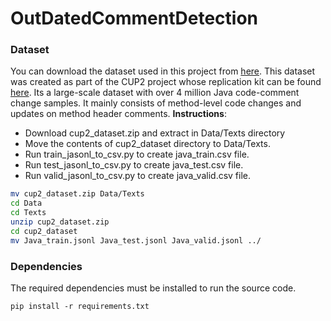 # OutDatedCommentDetection

### Dataset
You can download the dataset used in this project from [here](https://drive.google.com/drive/folders/1FKhZTQzkj-QpTdPE9f_L9Gn_pFP_EdBi). This dataset was created as part of the CUP2 project whose replication kit can be found [here](https://github.com/Tbabm/CUP2). Its a large-scale dataset with over 4 million Java code-comment change samples. It mainly consists of method-level code changes and updates on method header comments. 
**Instructions**:
- Download cup2_dataset.zip and extract in Data/Texts directory  
- Move the contents of cup2_dataset directory to Data/Texts. 
- Run train_jasonl_to_csv.py to create java_train.csv file.  
- Run test_jasonl_to_csv.py to create java_test.csv file.
- Run valid_jasonl_to_csv.py to create java_valid.csv file.
```bash
mv cup2_dataset.zip Data/Texts
cd Data
cd Texts
unzip cup2_dataset.zip
cd cup2_dataset
mv Java_train.jsonl Java_test.jsonl Java_valid.jsonl ../
```
### Dependencies
The required dependencies must be installed to run the source code.
```
pip install -r requirements.txt
```
